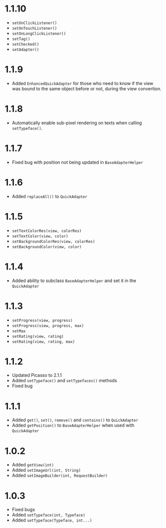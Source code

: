 # 1.1.10
* ```setOnClickListener()```
* ```setOnTouchListener()```
* ```setOnLongClickListener()```
* ```setTag()```
* ```setChecked()```
* ```setAdapter()```

# 1.1.9
* Added ```EnhancedQuickAdapter``` for those who need to know if the view was bound to the same object before or not, during the view convertion.

# 1.1.8
* Automatically enable sub-pixel rendering on texts when calling ```setTypeface()```.

# 1.1.7
* Fixed bug with position not being updated in ```BaseAdapterHelper```

# 1.1.6
* Added ```replaceAll()``` to ```QuickAdapter```

# 1.1.5

* ```setTextColorRes(view, colorRes)```
* ```setTextColor(view, color)```
* ```setBackgroundColorRes(view, colorRes)```
* ```setBackgroundColor(view, color)```

# 1.1.4

* Added ability to subclass `BaseAdapterHelper` and set it in the `QuickAdapter`

# 1.1.3

* ```setProgress(view, progress)```
* ```setProgress(view, progress, max)```
* ```setMax```
* ```setRating(view, rating)```
* ```setRating(view, rating, max)```

# 1.1.2

* Updated Picasso to 2.1.1
* Added ```setTypeface()``` and ```setTypefaces()``` methods
* Fixed bug

# 1.1.1

* Added ```get()```, ```set()```, ```remove()``` and ```contains()``` to ```QuickAdapter```
* Added ```getPosition()``` to ```BaseAdapterHelper``` when used with ```QuickAdapter```

# 1.0.2

* Added ```getView(int)```
* Added ```setImageUrl(int, String)```
* Added ```setImageBuilder(int, RequestBuilder)```

# 1.0.3

* Fixed bugs
* Added ```setTypeface(int, Typeface)```
* Added ```setTypeface(Typeface, int...)```
